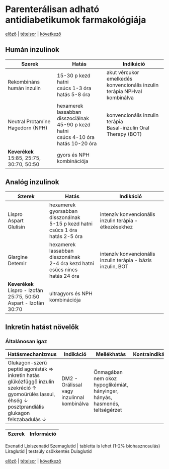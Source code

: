 # Parenterálisan adható antidiabetikumok farmakológiája

[előző](link) | [tételsor](0.%20Tételsor.md) | [következő](21.%20Per%20os%20adható%20antidiabetikumok%20farmakológiája.md)

## Humán inzulinok

Szerek | Hatás | Indikáció
--- | --- | ---
Rekombináns humán inzulin | 15-30 p kezd hatni <br> csúcs 1-3 óra <br> hatás 5-8 óra | akut vércukor emelkedés <br> konvencionális inzulin terápia NPHval kombinálva
Neutral Protamine Hagedorn (NPH) | hexamerek lassabban disszociálnak <br> 45-90 p kezd hatni <br> csúcs 4-10 óra <br> hatás 10-20 óra | konvencionális inzulin terápia <br> Basal-inzulin Oral Therapy (BOT)
**Keverékek** <br> 15:85, 25:75, 30:70, 50:50 | gyors és NPH kombinációja

## Analóg inzulinok

Szerek | Hatás | Indikáció
--- | --- | ---
Lispro <br> Aspart <br> Glulisin | hexamerek gyorsabban disszonálnak <br> 5-15 p kezd hatni <br> csúcs 1 óra <br> hatás 2-5 óra | intenzív konvencionális inzulin terápia - étkezésekhez
Glargine <br> Detemir | hexamerek lassabban disszonálnak <br> 2-4 óra kezd hatni <br> csúcs nincs <br> hatás 24 óra | intenzív konvencionális inzulin terápia - bázis inzulin, BOT
**Keverékek** <br> Lispro - Izofán 25:75, 50:50 <br> Aspart - Izofán 30:70 | ultragyors és NPH kombinációja

## Inkretin hatást növelők

### Általánosan igaz

Hatásmechanizmus | Indikáció | Mellékhatás | Kontraindikáció
--- | --- | --- | ---
Glukagon-szerű peptid agonisták ⇒ inkretin hatás <br> glükózfüggő inzulin szekréció ↑ <br> gyomoürülés lassul, éhség ↓ <br> posztprandiális glukagon felszabadulás ↓ | DM2 - Orálissal vagy inzulinnal kombinálva | Önmagában nem okoz hypoglikémiát, hányinger, hányás, hasmenés, teltségérzet

Szerek | Információ
--- | ---
Exenatid
Lixiszenatid
Szemaglutid | tabletta is lehet (1-2% biohasznosulás)
Liraglutid | testsúly csökkentés
Dulaglutid

[előző](link) | [tételsor](0.%20Tételsor.md) | [következő](21.%20Per%20os%20adható%20antidiabetikumok%20farmakológiája.md)
